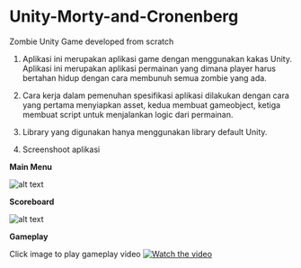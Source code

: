 # Unity-Morty-and-Cronenberg
Zombie Unity Game developed from scratch

1. Aplikasi ini merupakan aplikasi game dengan menggunakan kakas Unity. Aplikasi ini merupakan aplikasi permainan yang dimana player harus bertahan hidup dengan cara membunuh semua zombie yang ada.
 
2. Cara kerja dalam pemenuhan spesifikasi aplikasi dilakukan dengan cara yang pertama menyiapkan asset, kedua membuat gameobject, ketiga membuat script untuk menjalankan logic dari permainan.
 
3. Library yang digunakan hanya menggunakan library default Unity.

4. Screenshoot aplikasi

**Main Menu**

![alt text](https://i.imgur.com/rJUZfhu.png)

**Scoreboard**

![alt text](https://i.imgur.com/M9DVUqM.png)

**Gameplay**

Click image to play gameplay video
[![Watch the video](https://i.imgur.com/Y7xBcQm.png)](https://drive.google.com/file/d/1jurQtdAPWFmTqo8-TxAOA5NQbzNqvtpN/view?usp=sharing)
